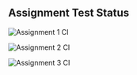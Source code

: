 ## Assignment Test Status

![Assignment 1 CI](https://github.com/semixq/c756-exer/actions/workflows/ci-a1.yml/badge.svg)

![Assignment 2 CI](https://github.com/semixq/c756-exer/actions/workflows/ci-a2.yml/badge.svg)

![Assignment 3 CI](https://github.com/semixq/c756-exer/actions/workflows/ci-a3.yml/badge.svg)
